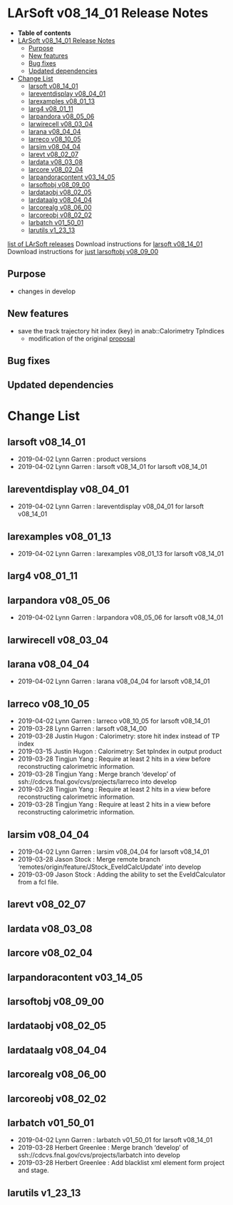 LArSoft v08_14_01 Release Notes
======================================================================

-   **Table of contents**
-   [LArSoft v08_14_01 Release Notes](#LArSoft-v08_14_01-Release-Notes)
    -   [Purpose](#Purpose)
    -   [New features](#New-features)
    -   [Bug fixes](#Bug-fixes)
    -   [Updated dependencies](#Updated-dependencies)
-   [Change List](#Change-List)
    -   [larsoft v08_14_01](#larsoft-v08_14_01)
    -   [lareventdisplay v08_04_01](#lareventdisplay-v08_04_01)
    -   [larexamples v08_01_13](#larexamples-v08_01_13)
    -   [larg4 v08_01_11](#larg4-v08_01_11)
    -   [larpandora v08_05_06](#larpandora-v08_05_06)
    -   [larwirecell v08_03_04](#larwirecell-v08_03_04)
    -   [larana v08_04_04](#larana-v08_04_04)
    -   [larreco v08_10_05](#larreco-v08_10_05)
    -   [larsim v08_04_04](#larsim-v08_04_04)
    -   [larevt v08_02_07](#larevt-v08_02_07)
    -   [lardata v08_03_08](#lardata-v08_03_08)
    -   [larcore v08_02_04](#larcore-v08_02_04)
    -   [larpandoracontent v03_14_05](#larpandoracontent-v03_14_05)
    -   [larsoftobj v08_09_00](#larsoftobj-v08_09_00)
    -   [lardataobj v08_02_05](#lardataobj-v08_02_05)
    -   [lardataalg v08_04_04](#lardataalg-v08_04_04)
    -   [larcorealg v08_06_00](#larcorealg-v08_06_00)
    -   [larcoreobj v08_02_02](#larcoreobj-v08_02_02)
    -   [larbatch v01_50_01](#larbatch-v01_50_01)
    -   [larutils v1_23_13](#larutils-v1_23_13)

[list of LArSoft releases](LArSoft_release_list)
Download instructions for [larsoft v08_14_01](http://scisoft.fnal.gov/scisoft/bundles/larsoft/v08_14_01/larsoft-v08_14_01.html)
Download instructions for [just larsoftobj v08_09_00](http://scisoft.fnal.gov/scisoft/bundles/larsoftobj/v08_09_00/larsoftobj-v08_09_00.html)

Purpose
--------------------

-   changes in develop

New features
------------------------------

-   save the track trajectory hit index (key) in anab::Calorimetry TpIndices
    -   modification of the original [proposal](https://indico.fnal.gov/event/20287/contribution/1/material/slides/0.pdf)

Bug fixes
------------------------

Updated dependencies
----------------------------------------------

Change List
============================

larsoft v08_14_01
------------------------------------------

-   2019-04-02 Lynn Garren : product versions
-   2019-04-02 Lynn Garren : larsoft v08_14_01 for larsoft v08_14_01

lareventdisplay v08_04_01
----------------------------------------------------------

-   2019-04-02 Lynn Garren : lareventdisplay v08_04_01 for larsoft v08_14_01

larexamples v08_01_13
--------------------------------------------------

-   2019-04-02 Lynn Garren : larexamples v08_01_13 for larsoft v08_14_01

larg4 v08_01_11
--------------------------------------

larpandora v08_05_06
------------------------------------------------

-   2019-04-02 Lynn Garren : larpandora v08_05_06 for larsoft v08_14_01

larwirecell v08_03_04
--------------------------------------------------

larana v08_04_04
----------------------------------------

-   2019-04-02 Lynn Garren : larana v08_04_04 for larsoft v08_14_01

larreco v08_10_05
------------------------------------------

-   2019-04-02 Lynn Garren : larreco v08_10_05 for larsoft v08_14_01
-   2019-03-28 Lynn Garren : larsoft v08_14_00
-   2019-03-28 Justin Hugon : Calorimetry: store hit index instead of TP index
-   2019-03-15 Justin Hugon : Calorimetry: Set tpIndex in output product
-   2019-03-28 Tingjun Yang : Require at least 2 hits in a view before reconstructing calorimetric information.
-   2019-03-28 Tingjun Yang : Merge branch ‘develop’ of ssh://cdcvs.fnal.gov/cvs/projects/larreco into develop
-   2019-03-28 Tingjun Yang : Require at least 2 hits in a view before reconstructing calorimetric information.
-   2019-03-28 Tingjun Yang : Require at least 2 hits in a view before reconstructing calorimetric information.

larsim v08_04_04
----------------------------------------

-   2019-04-02 Lynn Garren : larsim v08_04_04 for larsoft v08_14_01
-   2019-03-28 Jason Stock : Merge remote branch ‘remotes/origin/feature/JStock_EveIdCalcUpdate’ into develop
-   2019-03-09 Jason Stock : Adding the ability to set the EveIdCalculator from a fcl file.

larevt v08_02_07
----------------------------------------

lardata v08_03_08
------------------------------------------

larcore v08_02_04
------------------------------------------

larpandoracontent v03_14_05
--------------------------------------------------------------

larsoftobj v08_09_00
------------------------------------------------

lardataobj v08_02_05
------------------------------------------------

lardataalg v08_04_04
------------------------------------------------

larcorealg v08_06_00
------------------------------------------------

larcoreobj v08_02_02
------------------------------------------------

larbatch v01_50_01
--------------------------------------------

-   2019-04-02 Lynn Garren : larbatch v01_50_01 for larsoft v08_14_01
-   2019-03-28 Herbert Greenlee : Merge branch ‘develop’ of ssh://cdcvs.fnal.gov/cvs/projects/larbatch into develop
-   2019-03-28 Herbert Greenlee : Add blacklist xml element form project and stage.

larutils v1_23_13
------------------------------------------
